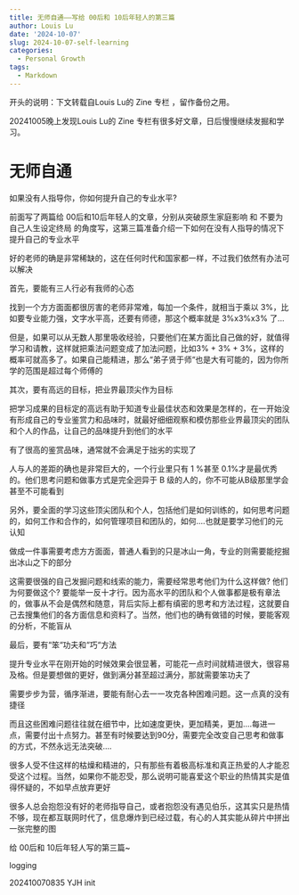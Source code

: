 ```yaml
---
title: 无师自通——写给 00后和 10后年轻人的第三篇
author: Louis Lu
date: '2024-10-07'
slug: 2024-10-07-self-learning
categories:
  - Personal Growth
tags:
  - Markdown
---
```

开头的说明：下文转载自Louis Lu的 Zine 专栏 ，留作备份之用。

20241005晚上发现Louis Lu的 Zine 专栏有很多好文章，日后慢慢继续发掘和学习。



# 无师自通 

如果没有人指导你，你如何提升自己的专业水平? 



前面写了两篇给 00后和10后年轻人的文章，分别从突破原生家庭影响 和  不要为自己人生设定终局 的角度写，这第三篇准备介绍一下如何在没有人指导的情况下提升自己的专业水平



好的老师的确是非常稀缺的，这在任何时代和国家都一样，不过我们依然有办法可以解决



首先，要能有三人行必有我师的心态

找到一个方方面面都很厉害的老师非常难，每加一个条件，就相当于乘以 3%，比如要专业能力强，文字水平高，还要有师德，那这个概率就是 3%x3%x3% 了...



但是，如果可以从无数人那里吸收经验，只要他们在某方面比自己做的好，就值得学习和请教，这样就把乘法问题变成了加法问题，比如3% + 3% + 3%，这样的概率可就高多了。如果自己能精进，那么“弟子贤于师“也是大有可能的，因为你所学的范围是超过每个师傅的



其次，要有高远的目标，把业界最顶尖作为目标

把学习成果的目标定的高远有助于知道专业最佳状态和效果是怎样的，在一开始没有形成自己的专业鉴赏力和品味时，就最好细细观察和模仿那些业界最顶尖的团队和个人的作品，让自己的品味提升到他们的水平



有了很高的鉴赏品味，通常就不会满足于拙劣的实现了



人与人的差距的确也是非常巨大的，一个行业里只有 1 %甚至 0.1%才是最优秀的。他们思考问题和做事方式是完全迥异于 B 级的人的，你不可能从B级那里学会甚至不可能看到



另外，要全面的学习这些顶尖团队和个人，包括他们是如何训练的，如何思考问题的，如何工作和合作的，如何管理项目和团队的，如何....也就是要学习他们的元认知



做成一件事需要考虑方方面面，普通人看到的只是冰山一角，专业的则需要能挖掘出冰山之下的部分



这需要很强的自己发掘问题和线索的能力，需要经常思考他们为什么这样做? 他们为何要做这个?  要能举一反十才行。因为高水平的团队和个人做事都是极有章法的，做事从不会是偶然和随意，背后实际上都有缜密的思考和方法过程，这就要自己去搜集他们的各方面信息和资料了。当然，他们也的确有做错的时候，要能客观的分析，不能盲从



最后，要有“笨“功夫和“巧“方法

提升专业水平在刚开始的时候效果会很显著，可能花一点时间就精进很大，很容易及格。但是要想做的更好，做到满分甚至超过满分，那就需要笨功夫了



需要步步为营，循序渐进，要能有耐心去一一攻克各种困难问题。这一点真的没有捷径



而且这些困难问题往往就在细节中，比如速度更快，更加精美，更加....每进一点，需要付出十点努力。甚至有时候要达到90分，需要完全改变自己思考和做事的方式，不然永远无法突破....



很多人受不住这样的枯燥和精进的，只有那些有着极高标准和真正热爱的人才能忍受这个过程。当然，如果你不能忍受，那么说明可能喜爱这个职业的热情其实是值得怀疑的，不如早点放弃更好



很多人总会抱怨没有好的老师指导自己，或者抱怨没有遇见伯乐，这其实只是热情不够，现在都互联网时代了，信息爆炸到已经过载，有心的人其实能从碎片中拼出一张完整的图



给 00后和 10后年轻人写的第三篇~





logging

202410070835 YJH init

